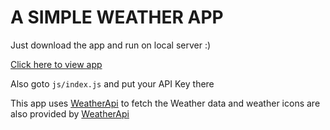 # A SIMPLE WEATHER APP

Just download the app and run on local server :)

[Click here to view app](https://brave-sinoussi-74cf3e.netlify.app/)

Also goto `js/index.js` and put your API Key there

This app uses [WeatherApi](https://www.weatherapi.com/) to fetch the Weather data and weather icons are also provided by [WeatherApi]((https://www.weatherapi.com/docs/))